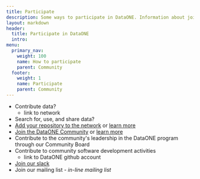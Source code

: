 ```yaml
---
title: Participate
description: Some ways to participate in DataONE. Information about joining the DataONE Community, and about how organizations can join the network as a member repository.
layout: markdown
header:
  title: Participate in DataONE
  intro: 
menu:
  primary_nav:
    weight: 100
    name: How to participate
    parent: Community
  footer:
    weight: 1
    name: Participate
    parent: Community
---
```

- Contribute data?
  - link to network
- Search for, use, and share data?
- [Add your repository to the network](/jointhenetwork/) or [learn more](/network/)
- [Join the DataONE Community](/jointhecommunity/) or [learn more](/meetings/)
- Contribute to the community's leadership in the DataONE program through our Community Board
- Contribute to community software development activities
  - link to DataONE github account
- [Join our slack](https://slack.dataone.org/)
- Join our mailing list - *in-line mailing list*

[comment]: <> (Establish a Custom Portal for your data through the DataONE Plus service level)
[comment]: <> (Share your data through a DataONE Hosted Repository)
